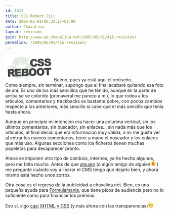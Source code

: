 ```yaml
---
id: 1312
title: CSS Reboot (ii)
date: 2005-05-01T06:32:17+02:00
author: Chavalina
layout: revision
guid: http://www.wp.chavalina.net/2005/05/01/415-revision/
permalink: /2005/05/01/415-revision/
---
```

<img class="imgizqda" src="/imagenes/fotos/cssreboot.gif" alt="CSS Reboot" /> Bueno, pues ya está aquí el rediseño.  
Como siempre, sin terminar, supongo que al final acabaré quitando esa foto de ahí. Es uno de los más sencillos que he tenido, aunque en la parte de arriba se ve colorido (primaveral me parece a mi), lo que rodea a los artículos, comentarios y trackbacks es bastante pobre, con pocos cambios respecto a los anteriores, más sencillo si cabe que el más sencillo que tenía hasta ahora.

Aunque en principio mi intención era hacer una columna vertical, sin los últimos comentarios, sin buscador, sin enlaces… sin nada más que los artículos, al final decidí que era información muy válida, a mi me gusta ver al entrar los nuevos comentarios, tener a mano el buscador y los enlaces que más uso. Algunas secciones como los ficheros tienen muchas papeletas para desaparecer pronto.

Ahora se imponen otro tipo de cambios, internos, ya he hecho algunos, pero me falta mucho. Antes de que <a href="http://blackshell.usebox.net/" target="_blank">alguien</a> (o algún amigo de alguien![emo](/imagenes/emoticonos/risa.gif) ) me pregunte cuándo voy a liberar el CMS tengo que dejarlo bien, y ahora mismo está hecho unos zorros.

Otra cosa es el regreso de la publicidad a chavalina.net. Bien, es una pequeña ayuda para <a href="http://www.formulamania.com/" target="_blank">Formulamania</a>, que tiene picos de audiencia pero no lo suficiente como para financiar los premios.

Eso sí, sigo <a href="http://validator.w3.org/check?uri=www.chavalina.net" target="_blank">casi</a> <acronym title="eXtended HyperText Markup Language">XHTML</acronym> y <acronym title="Cascade Style Sheets">CSS</acronym> (y más ahora con las transparencias)![emo](/imagenes/emoticonos/sonrisa.gif)